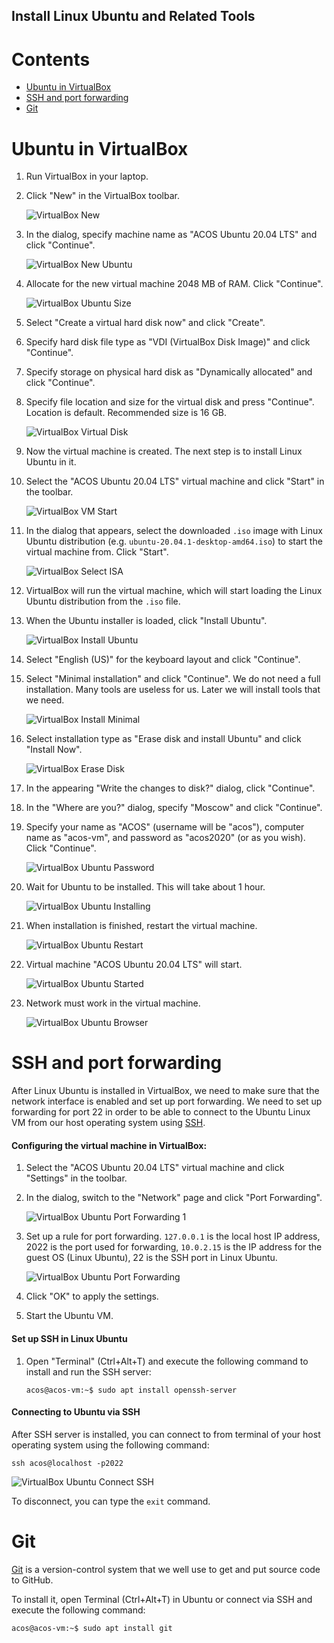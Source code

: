 Install Linux Ubuntu and Related Tools
---

# Contents

* [Ubuntu in VirtualBox](#ubuntu-in-virtualbox)
* [SSH and port forwarding](#ssh-and-port-forwarding)
* [Git](#git)

# Ubuntu in VirtualBox

1. Run VirtualBox in your laptop.

1. Click "New" in the VirtualBox toolbar.

   ![VirtualBox New](images/virtualbox_ubuntu_01.png)

1. In the dialog, specify machine name as "ACOS Ubuntu 20.04 LTS" and click "Continue".

   ![VirtualBox New Ubuntu](images/virtualbox_ubuntu_02.png)

1. Allocate for the new virtual machine 2048 MB of RAM. Click "Continue".

   ![VirtualBox Ubuntu Size](images/virtualbox_ubuntu_03.png)

1. Select "Create a virtual hard disk now" and click "Create".

1. Specify hard disk file type as "VDI (VirtualBox Disk Image)" and click "Continue".

1. Specify storage on physical hard disk as "Dynamically allocated" and click "Continue".

1. Specify file location and size for the virtual disk and press "Continue". Location is default. Recommended size is 16 GB.

   ![VirtualBox Virtual Disk](images/virtualbox_ubuntu_04.png)

1. Now the virtual machine is created. The next step is to install Linux Ubuntu in it.

1. Select the "ACOS Ubuntu 20.04 LTS" virtual machine and click "Start" in the toolbar.

   ![VirtualBox VM Start](images/virtualbox_ubuntu_05.png)

1. In the dialog that appears, select the downloaded `.iso` image with Linux Ubuntu distribution
   (e.g. `ubuntu-20.04.1-desktop-amd64.iso`) to start the virtual machine from. Click "Start".

   ![VirtualBox Select ISA](images/virtualbox_ubuntu_06.png)

1. VirtualBox will run the virtual machine, which will start loading the Linux Ubuntu distribution from the `.iso` file.

1. When the Ubuntu installer is loaded, click "Install Ubuntu".

   ![VirtualBox Install Ubuntu](images/virtualbox_ubuntu_07.png)

1. Select "English (US)" for the keyboard layout and click "Continue".

1. Select "Minimal installation" and click "Continue". We do not need a full installation.
   Many tools are useless for us. Later we will install tools that we need.

   ![VirtualBox Install Minimal](images/virtualbox_ubuntu_08.png)

1. Select installation type as "Erase disk and install Ubuntu" and click "Install Now".

   ![VirtualBox Erase Disk](images/virtualbox_ubuntu_09.png)

1. In the appearing "Write the changes to disk?" dialog, click "Continue".

1. In the "Where are you?" dialog, specify "Moscow" and click "Continue".

1. Specify your name as "ACOS" (username will be "acos"), computer name as "acos-vm",
   and password as "acos2020" (or as you wish). Click "Continue".

   ![VirtualBox Ubuntu Password](images/virtualbox_ubuntu_10.png)

1. Wait for Ubuntu to be installed. This will take about 1 hour.

   ![VirtualBox Ubuntu Installing](images/virtualbox_ubuntu_11.png)

1. When installation is finished, restart the virtual machine.

   ![VirtualBox Ubuntu Restart](images/virtualbox_ubuntu_12.png)

1. Virtual machine "ACOS Ubuntu 20.04 LTS" will start.

   ![VirtualBox Ubuntu Started](images/virtualbox_ubuntu_13.png)

1. Network must work in the virtual machine.

   ![VirtualBox Ubuntu Browser](images/virtualbox_ubuntu_14.png)


# SSH and port forwarding

After Linux Ubuntu is installed in VirtualBox, we need to make sure that the network interface is enabled
and set up port forwarding. We need to set up forwarding for port 22 in order to be able to connect
to the Ubuntu Linux VM from our host operating system using [SSH](https://en.wikipedia.org/wiki/SSH_%28Secure_Shell%29).

#### Configuring the virtual machine in VirtualBox:

1. Select the "ACOS Ubuntu 20.04 LTS" virtual machine and click "Settings" in the toolbar.
1. In the dialog, switch to the "Network" page and click "Port Forwarding".

   ![VirtualBox Ubuntu Port Forwarding 1](images/virtualbox_ubuntu_ports1.png)

1. Set up a rule for port forwarding. `127.0.0.1` is the local host IP address, 2022 is the port used for forwarding,
   `10.0.2.15` is the IP address for the guest OS (Linux Ubuntu), 22 is the SSH port in Linux Ubuntu.  

   ![VirtualBox Ubuntu Port Forwarding](images/virtualbox_ubuntu_ports2.png)

1. Click "OK" to apply the settings.

1. Start the Ubuntu VM.

#### Set up SSH in Linux Ubuntu

1. Open "Terminal" (Ctrl+Alt+T) and execute the following command to install and run the SSH server:

       acos@acos-vm:~$ sudo apt install openssh-server

#### Connecting to Ubuntu via SSH

After SSH server is installed, you can connect to from terminal of your host operating system using the following
command:

    ssh acos@localhost -p2022

![VirtualBox Ubuntu Connect SSH](images/virtualbox_ubuntu_ports3.png)

To disconnect, you can type the `exit` command.

# Git

[Git](https://en.wikipedia.org/wiki/Git) is a version-control system that we well
use to get and put source code to GitHub.

To install it, open Terminal (Ctrl+Alt+T) in Ubuntu or connect via SSH and execute the following command:

    acos@acos-vm:~$ sudo apt install git
